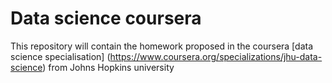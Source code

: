 # Data science coursera

This repository will contain the homework proposed in the coursera [data science specialisation]
(https://www.coursera.org/specializations/jhu-data-science) from Johns Hopkins university